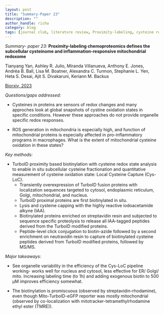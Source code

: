 ```yaml
---
layout: post
title: "Summary-Paper 23"
description: ""
author_handle: richa
category: blog
tags: [journal club, literature review, Proximity-labeling, cysteine redoxome, mitochondria, redox homeostasis, TurboID, mass spectrometry, LC-MS/MS  ]
---
```

*Summary- paper 23:*
 **Proximity-labeling chemoproteomics defines the subcellular cysteinome and inflammation-responsive mitochondrial redoxome**

Tianyang Yan, Ashley R. Julio, Miranda Villanueva, Anthony E. Jones, Andréa B. Ball, Lisa M. Boatner, Alexandra C. Turmon, Stephanie L. Yen, Heta S. Desai, Ajit S. Divakaruni, Keriann M. Backus

[Biorxiv, 2023](https://www.biorxiv.org/content/10.1101/2023.01.22.525042v2)

*Questions/gaps addressed:* 

- Cysteines in proteins are sensors of redox changes and many approches look at global snapshots of cystine oxidation states in specific conditions. However these approaches do not provide organelle specific redox responses.

- ROS generation in mitochondria is especially high, and function of mitochondrial proteins is especially affected in pro-inflammatory programs in macrophages. What is the extent of mitochondrial cysteine oxidation in these states?

*Key methods:* 

- TurboID proximity based biotinylation with cysteine redox state analysis to enable in situ subcellular cysteine fractionation and quantitative measurement of cysteine oxidation state: Local Cysteine Capture (Cys-LoC).
	- Transiently overexpression of TurboID fusion proteins with localization sequences targeted to cytosol, endoplasmic reticulum, Golgi, mitochondrial, and nucleus. 
	- TurboID proximal proteins are first biotinylated in situ.
	- Lysis and cysteine capping with the highly reactive iodoacetamide alkyne (IAA).
	- Biotinylated proteins enriched on streptavidin resin and subjected to sequence specific proteolysis to release all IAA-tagged peptides derived from the TurboID modified proteins.
	- Peptide-level click conjugation to biotin-azide followed by a second enrichment on neutravidin resin to capture of biotinylated cysteine peptides derived from TurboID modified proteins, followed by MS/MS.


*Major takeaways:*

- See organelle variability in the efficiency of the Cys-LoC pipeline working- works well for nucleus and cytosol, less effective for ER/ Golgi/ mito. Increasing labeling time (to 1h) and adding exogenous biotin to 500 µM improves efficiency somewhat. 

- The biotinylation is promiscuous (observed by streptavidin-rhodamine), even though Mito-TurboID-eGFP reporter was mostly mitochondrial (observed by co-localization with mitotracker-tetramethylrhodamine ethyl ester (TMRE)). 


 



